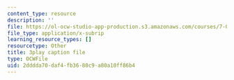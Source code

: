 ```yaml
---
content_type: resource
description: ''
file: https://ol-ocw-studio-app-production.s3.amazonaws.com/courses/7-01sc-fundamentals-of-biology-fall-2011/2dddda70daf4fb3680c9a80a10ff86b4_tMr9XH64rtM.srt
file_type: application/x-subrip
learning_resource_types: []
resourcetype: Other
title: 3play caption file
type: OCWFile
uid: 2dddda70-daf4-fb36-80c9-a80a10ff86b4
---
```

